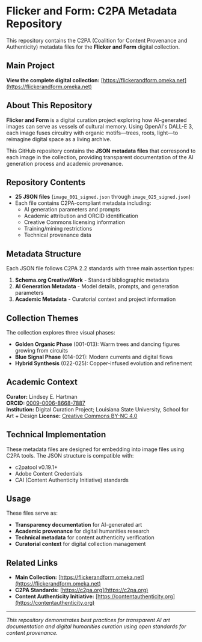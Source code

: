 # Flicker and Form: C2PA Metadata Repository

This repository contains the C2PA (Coalition for Content Provenance and Authenticity) metadata files for the **Flicker and Form** digital collection.

## Main Project
**View the complete digital collection:** [https://flickerandform.omeka.net](https://flickerandform.omeka.net)

## About This Repository

**Flicker and Form** is a digital curation project exploring how AI-generated images can serve as vessels of cultural memory. Using OpenAI's DALL-E 3, each image fuses circuitry with organic motifs—trees, roots, light—to reimagine digital space as a living archive.

This GitHub repository contains the **JSON metadata files** that correspond to each image in the collection, providing transparent documentation of the AI generation process and academic provenance.

## Repository Contents

- **25 JSON files** (`image_001_signed.json` through `image_025_signed.json`)
- Each file contains C2PA-compliant metadata including:
  - AI generation parameters and prompts
  - Academic attribution and ORCID identification
  - Creative Commons licensing information
  - Training/mining restrictions
  - Technical provenance data

## Metadata Structure

Each JSON file follows C2PA 2.2 standards with three main assertion types:

1. **Schema.org CreativeWork** - Standard bibliographic metadata
2. **AI Generation Metadata** - Model details, prompts, and generation parameters  
3. **Academic Metadata** - Curatorial context and project information

## Collection Themes

The collection explores three visual phases:
- **Golden Organic Phase** (001-013): Warm trees and dancing figures growing from circuits
- **Blue Signal Phase** (014-021): Modern currents and digital flows
- **Hybrid Synthesis** (022-025): Copper-infused evolution and refinement

## Academic Context

**Curator:** Lindsey E. Hartman  
**ORCID:** [0009-0006-8668-7887](https://orcid.org/0009-0006-8668-7887)  
**Institution:** Digital Curation Project; Louisiana State University, School for Art + Design
**License:** [Creative Commons BY-NC 4.0](https://creativecommons.org/licenses/by-nc/4.0/)

## Technical Implementation

These metadata files are designed for embedding into image files using C2PA tools. The JSON structure is compatible with:
- c2patool v0.19.1+
- Adobe Content Credentials
- CAI (Content Authenticity Initiative) standards

## Usage

These files serve as:
- **Transparency documentation** for AI-generated art
- **Academic provenance** for digital humanities research
- **Technical metadata** for content authenticity verification
- **Curatorial context** for digital collection management

## Related Links

- **Main Collection:** [https://flickerandform.omeka.net](https://flickerandform.omeka.net)
- **C2PA Standards:** [https://c2pa.org](https://c2pa.org)
- **Content Authenticity Initiative:** [https://contentauthenticity.org](https://contentauthenticity.org)

---

*This repository demonstrates best practices for transparent AI art documentation and digital humanities curation using open standards for content provenance.*

